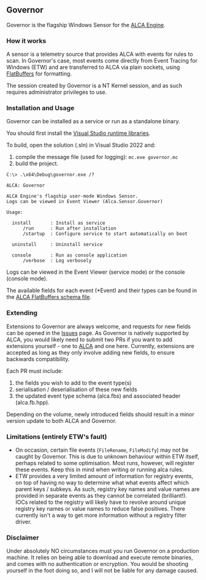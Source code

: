 ## Governor

Governor is the flagship Windows Sensor for the [ALCA Engine](https://github.com/badhive/alca).

### How it works

A sensor is a telemetry source that provides ALCA with events for rules to scan. In Governor's case, most
events come directly from Event Tracing for Windows (ETW) and are transferred to ALCA via plain sockets, using 
[FlatBuffers](https://github.com/google/flatbuffers) for formatting.

The session created by Governor is a NT Kernel session, and as such requires administrator privileges to use.

### Installation and Usage

Governor can be installed as a service or run as a standalone binary.

You should first install the
[Visual Studio runtime libraries](https://learn.microsoft.com/en-us/cpp/windows/latest-supported-vc-redist?view=msvc-170).

To build, open the solution (.sln) in Visual Studio 2022 and:
1. compile the message file (used for logging): `mc.exe governor.mc`
2. build the project.

```
C:\> .\x64\Debug\governor.exe /?

ALCA: Governor

ALCA Engine's flagship user-mode Windows Sensor.
Logs can be viewed in Event Viewer (Alca.Sensor.Governor)

Usage:

  install       : Install as service
      /run      : Run after installation
      /startup  : Configure service to start automatically on boot

  uninstall     : Uninstall service

  console       : Run as console application
      /verbose  : Log verbosely
```

Logs can be viewed in the Event Viewer (service mode) or the console (console mode).

The available fields for each event (\*Event) and their types can be found in the [ALCA FlatBuffers schema file](alca.fbs).

### Extending

Extensions to Governor are always welcome, and requests for new fields can be opened in the 
[Issues](https://github.com/badhive/governor/issues) page. As Governor is natively supported by ALCA, you would likely 
need to submit two PRs if you want to add extensions yourself - one to [ALCA](https://github.com/badhive/alca) and one here.
Currently, extensions are accepted as long as they only involve adding new fields, to ensure backwards compatibility.

Each PR must include:
1. the fields you wish to add to the event type(s)
2. serialisation / deserialisation of these new fields
3. the updated event type schema (alca.fbs) and associated header (alca.fb.hpp).

Depending on the volume, newly introduced fields should result in a minor version update to both ALCA and Governor.

### Limitations (entirely ETW's fault)

- On occasion, certain file events (`FileRename`, `FileModify`) may not be caught by Governor. This
  is due to unknown behaviour within ETW itself, perhaps related to some optimisation. Most runs, however,
  will register these events. Keep this in mind when writing or running alca rules.
- ETW provides a very limited amount of information for registry events, on top of having no way to determine what
  what events affect which parent keys / subkeys. As such, registry key names and value names
  are provided in separate events as they cannot be correlated (brilliant!). IOCs related to the registry will likely
  have to revolve around unique registry key names or value names to reduce false positives. There currently isn't a way to get 
  more information without a registry filter driver.

### Disclaimer

Under absolutely NO circumstances must you run Governor on a production machine. It relies on being able to download and execute
remote binaries, and comes with no authentication or encryption. You would be shooting yourself in the foot doing so, and I will not be
liable for any damage caused.
